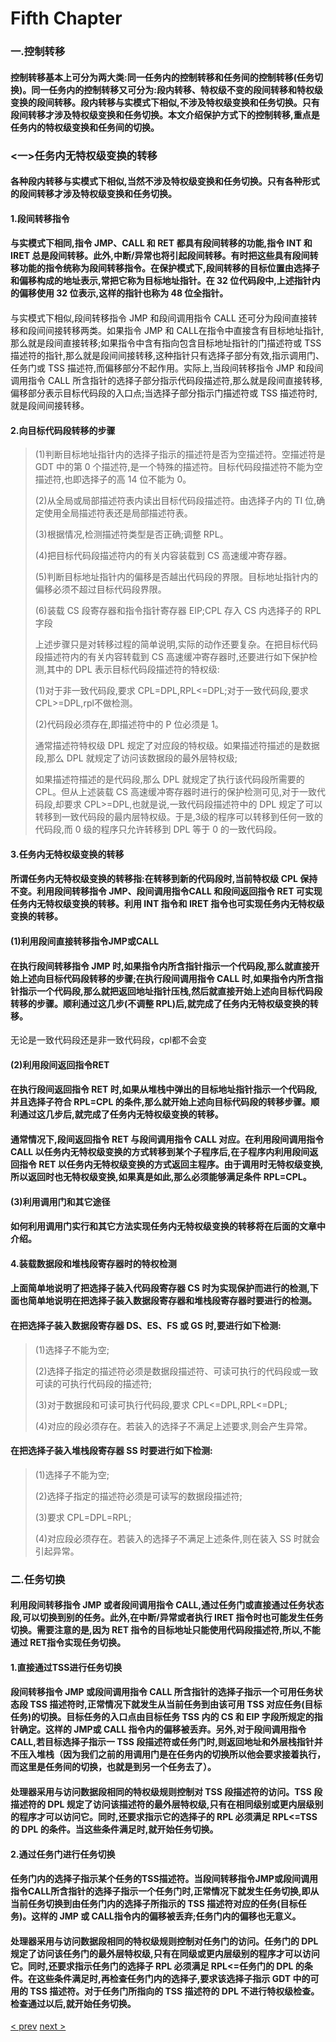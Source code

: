 # Fifth Chapter

### 一.控制转移

#### 控制转移基本上可分为两大类:同一任务内的控制转移和任务间的控制转移\(任务切换\)。同一任务内的控制转移又可分为:段内转移、特权级不变的段间转移和特权级变换的段间转移。段内转移与实模式下相似,不涉及特权级变换和任务切换。只有段间转移才涉及特权级变换和任务切换。本文介绍保护方式下的控制转移,重点是任务内的特权级变换和任务间的切换。

### &lt;一&gt;任务内无特权级变换的转移

#### 各种段内转移与实模式下相似,当然不涉及特权级变换和任务切换。只有各种形式的段间转移才涉及特权级变换和任务切换。

#### 1.段间转移指令

#### 与实模式下相同,指令 JMP、CALL 和 RET 都具有段间转移的功能,指令 INT 和 IRET 总是段间转移。此外,中断/异常也将引起段间转移。有时把这些具有段间转移功能的指令统称为段间转移指令。在保护模式下,段间转移的目标位置由选择子和偏移构成的地址表示,常把它称为目标地址指针。在 32 位代码段中,上述指针内的偏移使用 32 位表示,这样的指针也称为 48 位全指针。

#### 

与实模式下相似,段间转移指令 JMP 和段间调用指令 CALL 还可分为段间直接转移和段间间接转移两类。如果指令 JMP 和 CALL在指令中直接含有目标地址指针,那么就是段间直接转移;如果指令中含有指向包含目标地址指针的门描述符或 TSS 描述符的指针,那么就是段间间接转移,这种指针只有选择子部分有效,指示调用门、任务门或 TSS 描述符,而偏移部分不起作用。实际上,当段间转移指令 JMP 和段间调用指令 CALL 所含指针的选择子部分指示代码段描述符,那么就是段间直接转移,偏移部分表示目标代码段的入口点;当选择子部分指示门描述符或 TSS 描述符时,就是段间间接转移。

#### 2.向目标代码段转移的步骤

> \(1\)判断目标地址指针内的选择子指示的描述符是否为空描述符。空描述符是 GDT 中的第 0 个描述符,是一个特殊的描述符。目标代码段描述符不能为空描述符,也即选择子的高 14 位不能为 0。
>
> \(2\)从全局或局部描述符表内读出目标代码段描述符。由选择子内的 TI 位,确定使用全局描述符表还是局部描述符表。
>
> \(3\)根据情况,检测描述符类型是否正确;调整 RPL。
>
> \(4\)把目标代码段描述符内的有关内容装载到 CS 高速缓冲寄存器。
>
> \(5\)判断目标地址指针内的偏移是否越出代码段的界限。目标地址指针内的偏移必须不超过目标代码段界限。
>
> \(6\)装载 CS 段寄存器和指令指针寄存器 EIP;CPL 存入 CS 内选择子的 RPL 字段
>
> 上述步骤只是对转移过程的简单说明,实际的动作还要复杂。在把目标代码段描述符内的有关内容转载到 CS 高速缓冲寄存器时,还要进行如下保护检测,其中的 DPL 表示目标代码段描述符的特权级:
>
> \(1\)对于非一致代码段,要求 CPL=DPL,RPL&lt;=DPL;对于一致代码段,要求 CPL&gt;=DPL,rpl不做检测。
>
> \(2\)代码段必须存在,即描述符中的 P 位必须是 1。
>
> 通常描述符特权级 DPL 规定了对应段的特权级。如果描述符描述的是数据段,那么 DPL 就规定了访问该数据段的最外层特权级;
>
> 如果描述符描述的是代码段,那么 DPL 就规定了执行该代码段所需要的 CPL。但从上述装载 CS 高速缓冲寄存器时进行的保护检测可见,对于一致代码段,却要求 CPL&gt;=DPL,也就是说,一致代码段描述符中的 DPL 规定了可以转移到一致代码段的最内层特权级。于是,3级的程序可以转移到任何一致的代码段,而 0 级的程序只允许转移到 DPL 等于 0 的一致代码段。

#### 3.任务内无特权级变换的转移

#### 所谓任务内无特权级变换的转移指:在转移到新的代码段时,当前特权级 CPL 保持不变。利用段间转移指令 JMP、段间调用指令CALL 和段间返回指令 RET 可实现任务内无特权级变换的转移。利用 INT 指令和 IRET 指令也可实现任务内无特权级变换的转移。

#### \(1\)利用段间直接转移指令JMP或CALL

#### 在执行段间转移指令 JMP 时,如果指令内所含指针指示一个代码段,那么就直接开始上述向目标代码段转移的步骤;在执行段间调用指令 CALL 时,如果指令内所含指针指示一个代码段,那么就把返回地址指针压栈,然后就直接开始上述向目标代码段转移的步骤。顺利通过这几步\(不调整 RPL\)后,就完成了任务内无特权级变换的转移。

无论是一致代码段还是非一致代码段，cpl都不会变

#### \(2\)利用段间返回指令RET

#### 在执行段间返回指令 RET 时,如果从堆栈中弹出的目标地址指针指示一个代码段,并且选择子符合 RPL=CPL 的条件,那么就开始上述向目标代码段的转移步骤。顺利通过这几步后,就完成了任务内无特权级变换的转移。

#### 通常情况下,段间返回指令 RET 与段间调用指令 CALL 对应。在利用段间调用指令 CALL 以任务内无特权级变换的方式转移到某个子程序后,在子程序内利用段间返回指令 RET 以任务内无特权级变换的方式返回主程序。由于调用时无特权级变换,所以返回时也无特权级变换,如果真是如此,那么必须能够满足条件 RPL=CPL。

#### \(3\)利用调用门和其它途径

#### 如何利用调用门实行和其它方法实现任务内无特权级变换的转移将在后面的文章中介绍。

#### 4.装载数据段和堆栈段寄存器时的特权检测

#### 上面简单地说明了把选择子装入代码段寄存器 CS 时为实现保护而进行的检测,下面也简单地说明在把选择子装入数据段寄存器和堆栈段寄存器时要进行的检测。

#### 在把选择子装入数据段寄存器 DS、ES、FS 或 GS 时,要进行如下检测:

> \(1\)选择子不能为空;
>
> \(2\)选择子指定的描述符必须是数据段描述符、可读可执行的代码段或一致可读的可执行代码段的描述符;
>
> \(3\)对于数据段和可读可执行代码段,要求 CPL&lt;=DPL,RPL&lt;=DPL;
>
> \(4\)对应的段必须存在。若装入的选择子不满足上述要求,则会产生异常。

#### 在把选择子装入堆栈段寄存器 SS 时要进行如下检测:

> \(1\)选择子不能为空;
>
> \(2\)选择子指定的描述符必须是可读写的数据段描述符;
>
> \(3\)要求 CPL=DPL=RPL;
>
> \(4\)对应段必须存在。若装入的选择子不满足上述条件,则在装入 SS 时就会引起异常。

### 二.任务切换

#### 利用段间转移指令 JMP 或者段间调用指令 CALL,通过任务门或直接通过任务状态段,可以切换到别的任务。此外,在中断/异常或者执行 IRET 指令时也可能发生任务切换。需要注意的是,因为 RET 指令的目标地址只能使用代码段描述符,所以,不能通过 RET指令实现任务切换。

#### 1.直接通过TSS进行任务切换

#### 段间转移指令 JMP 或段间调用指令 CALL 所含指针的选择子指示一个可用任务状态段 TSS 描述符时,正常情况下就发生从当前任务到由该可用 TSS 对应任务\(目标任务\)的切换。目标任务的入口点由目标任务 TSS 内的 CS 和 EIP 字段所规定的指针确定。这样的 JMP或 CALL 指令内的偏移被丢弃。另外,对于段间调用指令 CALL,若目标选择子指示一 TSS 段描述符或任务门时,则返回地址和外层栈指针并不压入堆栈（因为我们之前的用调用门是在任务内的切换所以他会要求接着执行，而这里是任务间的切换，也就是到另一个任务去了）。

#### 处理器采用与访问数据段相同的特权级规则控制对 TSS 段描述符的访问。TSS 段描述符的 DPL 规定了访问该描述符的最外层特权级,只有在相同级别或更内层级别的程序才可以访问它。同时,还要求指示它的选择子的 RPL 必须满足 RPL&lt;=TSS 的 DPL 的条件。当这些条件满足时,就开始任务切换。

#### 2.通过任务门进行任务切换

#### 任务门内的选择子指示某个任务的TSS描述符。当段间转移指令JMP或段间调用指令CALL所含指针的选择子指示一个任务门时,正常情况下就发生任务切换,即从当前任务切换到由任务门内的选择子所指示的 TSS 描述符对应的任务\(目标任务\)。这样的 JMP 或 CALL指令内的偏移被丢弃;任务门内的偏移也无意义。

#### 处理器采用与访问数据段相同的特权级规则控制对任务门的访问。任务门的 DPL 规定了访问该任务门的最外层特权级,只有在同级或更内层级别的程序才可以访问它。同时,还要求指示任务门的选择子 RPL 必须满足 RPL&lt;=任务门的 DPL 的条件。在这些条件满足时,再检查任务门内的选择子,要求该选择子指示 GDT 中的可用的 TSS 描述符。对于任务门所指向的 TSS 描述符的 DPL 不进行特权级检查。检查通过以后,就开始任务切换。



[< prev](chapter4.md) [ next >](chapter6.md)






